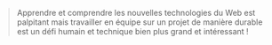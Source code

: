 > Apprendre et comprendre les nouvelles technologies du Web est palpitant mais travailler en équipe sur un projet de manière durable est un défi humain et technique bien plus grand et intéressant !